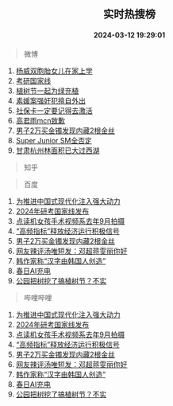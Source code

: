 <div align="center"><h2>实时热搜榜</h2><h4>2024-03-12 19:29:01</h4></div>

> 微博  

1. [杨威双胞胎女儿在家上学](https://s.weibo.com/weibo?q=%23%E6%9D%A8%E5%A8%81%E5%8F%8C%E8%83%9E%E8%83%8E%E5%A5%B3%E5%84%BF%E5%9C%A8%E5%AE%B6%E4%B8%8A%E5%AD%A6%23&t=31&band_rank=1&Refer=top)<br />
2. [考研国家线](https://s.weibo.com/weibo?q=%E8%80%83%E7%A0%94%E5%9B%BD%E5%AE%B6%E7%BA%BF&t=31&band_rank=2&Refer=top)<br />
3. [植树节一起为绿充植](https://s.weibo.com/weibo?q=%23%E6%A4%8D%E6%A0%91%E8%8A%82%E4%B8%80%E8%B5%B7%E4%B8%BA%E7%BB%BF%E5%85%85%E6%A4%8D%23&t=31&band_rank=3&Refer=top)<br />
4. [素媛案强奸犯擅自外出](https://s.weibo.com/weibo?q=%23%E7%B4%A0%E5%AA%9B%E6%A1%88%E5%BC%BA%E5%A5%B8%E7%8A%AF%E6%93%85%E8%87%AA%E5%A4%96%E5%87%BA%23&t=31&band_rank=4&Refer=top)<br />
5. [社保卡一定要记得去激活](https://s.weibo.com/weibo?q=%23%E7%A4%BE%E4%BF%9D%E5%8D%A1%E4%B8%80%E5%AE%9A%E8%A6%81%E8%AE%B0%E5%BE%97%E5%8E%BB%E6%BF%80%E6%B4%BB%23&t=31&band_rank=5&Refer=top)<br />
6. [高君雨mcn致歉](https://s.weibo.com/weibo?q=%23%E9%AB%98%E5%90%9B%E9%9B%A8mcn%E8%87%B4%E6%AD%89%23&t=31&band_rank=6&Refer=top)<br />
7. [男子2万买金镯发现内藏2根金丝](https://s.weibo.com/weibo?q=%23%E7%94%B7%E5%AD%902%E4%B8%87%E4%B9%B0%E9%87%91%E9%95%AF%E5%8F%91%E7%8E%B0%E5%86%85%E8%97%8F2%E6%A0%B9%E9%87%91%E4%B8%9D%23&t=31&band_rank=7&Refer=top)<br />
8. [Super Junior SM全否定](https://s.weibo.com/weibo?q=Super%20Junior%20SM%E5%85%A8%E5%90%A6%E5%AE%9A&t=31&band_rank=8&Refer=top)<br />
9. [甘肃杭州林面积已大过西湖](https://s.weibo.com/weibo?q=%23%E7%94%98%E8%82%83%E6%9D%AD%E5%B7%9E%E6%9E%97%E9%9D%A2%E7%A7%AF%E5%B7%B2%E5%A4%A7%E8%BF%87%E8%A5%BF%E6%B9%96%23&t=31&band_rank=9&Refer=top)<br />

> 知乎  


> 百度  

1. [为推进中国式现代化注入强大动力](https://www.baidu.com/s?wd=%E4%B8%BA%E6%8E%A8%E8%BF%9B%E4%B8%AD%E5%9B%BD%E5%BC%8F%E7%8E%B0%E4%BB%A3%E5%8C%96%E6%B3%A8%E5%85%A5%E5%BC%BA%E5%A4%A7%E5%8A%A8%E5%8A%9B&sa=fyb_news&rsv_dl=fyb_news)<br />
2. [2024年研考国家线发布](https://www.baidu.com/s?wd=2024%E5%B9%B4%E7%A0%94%E8%80%83%E5%9B%BD%E5%AE%B6%E7%BA%BF%E5%8F%91%E5%B8%83&sa=fyb_news&rsv_dl=fyb_news)<br />
3. [点读机女孩手术视频系去年9月拍摄](https://www.baidu.com/s?wd=%E7%82%B9%E8%AF%BB%E6%9C%BA%E5%A5%B3%E5%AD%A9%E6%89%8B%E6%9C%AF%E8%A7%86%E9%A2%91%E7%B3%BB%E5%8E%BB%E5%B9%B49%E6%9C%88%E6%8B%8D%E6%91%84&sa=fyb_news&rsv_dl=fyb_news)<br />
4. [“高频指标”释放经济运行积极信号](https://www.baidu.com/s?wd=%E2%80%9C%E9%AB%98%E9%A2%91%E6%8C%87%E6%A0%87%E2%80%9D%E9%87%8A%E6%94%BE%E7%BB%8F%E6%B5%8E%E8%BF%90%E8%A1%8C%E7%A7%AF%E6%9E%81%E4%BF%A1%E5%8F%B7&sa=fyb_news&rsv_dl=fyb_news)<br />
5. [男子2万买金镯发现内藏2根金丝](https://www.baidu.com/s?wd=%E7%94%B7%E5%AD%902%E4%B8%87%E4%B9%B0%E9%87%91%E9%95%AF%E5%8F%91%E7%8E%B0%E5%86%85%E8%97%8F2%E6%A0%B9%E9%87%91%E4%B8%9D&sa=fyb_news&rsv_dl=fyb_news)<br />
6. [网友辣评汤唯短发：邓超蒋雯丽你好](https://www.baidu.com/s?wd=%E7%BD%91%E5%8F%8B%E8%BE%A3%E8%AF%84%E6%B1%A4%E5%94%AF%E7%9F%AD%E5%8F%91%EF%BC%9A%E9%82%93%E8%B6%85%E8%92%8B%E9%9B%AF%E4%B8%BD%E4%BD%A0%E5%A5%BD&sa=fyb_news&rsv_dl=fyb_news)<br />
7. [韩作家称“汉字由韩国人创造”](https://www.baidu.com/s?wd=%E9%9F%A9%E4%BD%9C%E5%AE%B6%E7%A7%B0%E2%80%9C%E6%B1%89%E5%AD%97%E7%94%B1%E9%9F%A9%E5%9B%BD%E4%BA%BA%E5%88%9B%E9%80%A0%E2%80%9D&sa=fyb_news&rsv_dl=fyb_news)<br />
8. [春日AI充电](https://www.baidu.com/s?wd=%E6%98%A5%E6%97%A5AI%E5%85%85%E7%94%B5&sa=fyb_news&rsv_dl=fyb_news)<br />
9. [公园把树挖了搞植树节？不实](https://www.baidu.com/s?wd=%E5%85%AC%E5%9B%AD%E6%8A%8A%E6%A0%91%E6%8C%96%E4%BA%86%E6%90%9E%E6%A4%8D%E6%A0%91%E8%8A%82%EF%BC%9F%E4%B8%8D%E5%AE%9E&sa=fyb_news&rsv_dl=fyb_news)<br />

> 哔哩哔哩  

1. [为推进中国式现代化注入强大动力](https://www.baidu.com/s?wd=%E4%B8%BA%E6%8E%A8%E8%BF%9B%E4%B8%AD%E5%9B%BD%E5%BC%8F%E7%8E%B0%E4%BB%A3%E5%8C%96%E6%B3%A8%E5%85%A5%E5%BC%BA%E5%A4%A7%E5%8A%A8%E5%8A%9B&sa=fyb_news&rsv_dl=fyb_news)<br />
2. [2024年研考国家线发布](https://www.baidu.com/s?wd=2024%E5%B9%B4%E7%A0%94%E8%80%83%E5%9B%BD%E5%AE%B6%E7%BA%BF%E5%8F%91%E5%B8%83&sa=fyb_news&rsv_dl=fyb_news)<br />
3. [点读机女孩手术视频系去年9月拍摄](https://www.baidu.com/s?wd=%E7%82%B9%E8%AF%BB%E6%9C%BA%E5%A5%B3%E5%AD%A9%E6%89%8B%E6%9C%AF%E8%A7%86%E9%A2%91%E7%B3%BB%E5%8E%BB%E5%B9%B49%E6%9C%88%E6%8B%8D%E6%91%84&sa=fyb_news&rsv_dl=fyb_news)<br />
4. [“高频指标”释放经济运行积极信号](https://www.baidu.com/s?wd=%E2%80%9C%E9%AB%98%E9%A2%91%E6%8C%87%E6%A0%87%E2%80%9D%E9%87%8A%E6%94%BE%E7%BB%8F%E6%B5%8E%E8%BF%90%E8%A1%8C%E7%A7%AF%E6%9E%81%E4%BF%A1%E5%8F%B7&sa=fyb_news&rsv_dl=fyb_news)<br />
5. [男子2万买金镯发现内藏2根金丝](https://www.baidu.com/s?wd=%E7%94%B7%E5%AD%902%E4%B8%87%E4%B9%B0%E9%87%91%E9%95%AF%E5%8F%91%E7%8E%B0%E5%86%85%E8%97%8F2%E6%A0%B9%E9%87%91%E4%B8%9D&sa=fyb_news&rsv_dl=fyb_news)<br />
6. [网友辣评汤唯短发：邓超蒋雯丽你好](https://www.baidu.com/s?wd=%E7%BD%91%E5%8F%8B%E8%BE%A3%E8%AF%84%E6%B1%A4%E5%94%AF%E7%9F%AD%E5%8F%91%EF%BC%9A%E9%82%93%E8%B6%85%E8%92%8B%E9%9B%AF%E4%B8%BD%E4%BD%A0%E5%A5%BD&sa=fyb_news&rsv_dl=fyb_news)<br />
7. [韩作家称“汉字由韩国人创造”](https://www.baidu.com/s?wd=%E9%9F%A9%E4%BD%9C%E5%AE%B6%E7%A7%B0%E2%80%9C%E6%B1%89%E5%AD%97%E7%94%B1%E9%9F%A9%E5%9B%BD%E4%BA%BA%E5%88%9B%E9%80%A0%E2%80%9D&sa=fyb_news&rsv_dl=fyb_news)<br />
8. [春日AI充电](https://www.baidu.com/s?wd=%E6%98%A5%E6%97%A5AI%E5%85%85%E7%94%B5&sa=fyb_news&rsv_dl=fyb_news)<br />
9. [公园把树挖了搞植树节？不实](https://www.baidu.com/s?wd=%E5%85%AC%E5%9B%AD%E6%8A%8A%E6%A0%91%E6%8C%96%E4%BA%86%E6%90%9E%E6%A4%8D%E6%A0%91%E8%8A%82%EF%BC%9F%E4%B8%8D%E5%AE%9E&sa=fyb_news&rsv_dl=fyb_news)<br />
